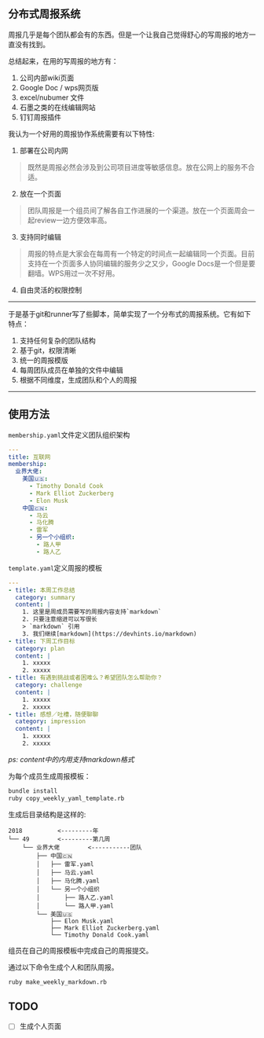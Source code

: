 ## 分布式周报系统

周报几乎是每个团队都会有的东西。但是一个让我自己觉得舒心的写周报的地方一直没有找到。


总结起来，在用的写周报的地方有：

1. 公司内部wiki页面
2. Google Doc / wps网页版
3. excel/nubumer 文件
4. 石墨之类的在线编辑网站
5. 钉钉周报插件


我认为一个好用的周报协作系统需要有以下特性:

1. 部署在公司内网
> 既然是周报必然会涉及到公司项目进度等敏感信息。放在公网上的服务不合适。
2. 放在一个页面
> 团队周报是一个组员间了解各自工作进展的一个渠道。放在一个页面周会一起review一边方便效率高。
3. 支持同时编辑
> 周报的特点是大家会在每周有一个特定的时间点一起编辑同一个页面。目前支持在一个页面多人协同编辑的服务少之又少，Google Docs是一个但是要翻墙。WPS用过一次不好用。
4. 自由灵活的权限控制

---

于是基于git和runner写了些脚本，简单实现了一个分布式的周报系统。它有如下特点：

1. 支持任何复杂的团队结构
2. 基于git，权限清晰
3. 统一的周报模版
4. 每周团队成员在单独的文件中编辑
5. 根据不同维度，生成团队和个人的周报

---


## 使用方法

`membership.yaml`文件定义团队组织架构

```yaml
---
title: 互联网
membership:
  业界大佬:
    美国🇺🇸:
      - Timothy Donald Cook
      - Mark Elliot Zuckerberg
      - Elon Musk
    中国🇨🇳:
      - 马云
      - 马化腾
      - 雷军
      - 另一个小组织:
        - 路人甲
        - 路人乙
```

`template.yaml`定义周报的模板

```yaml
---
- title: 本周工作总结
  category: summary
  content: |
    1. 这里是周成员需要写的周报内容支持`markdown`
    2. 只要注意缩进可以写很长
    > `markdown` 引用
    3. 我们继续[markdown](https://devhints.io/markdown)
- title: 下周工作目标
  category: plan
  content: |
    1. xxxxx
    2. xxxxx
- title: 有遇到挑战或者困难么？希望团队怎么帮助你？
  category: challenge
  content: |
    1. xxxxx
    2. xxxxx
- title: 感想／吐槽，随便聊聊
  category: impression
  content: |
    1. xxxxx
    2. xxxxx
```

_ps: content中的内用支持markdown格式_

为每个成员生成周报模板：

```bash
bundle install
ruby copy_weekly_yaml_template.rb
```
生成后目录结构是这样的:

```
2018          <---------年
└── 49        <---------第几周
    └── 业界大佬        <-----------团队
        ├── 中国🇨🇳
        │   ├── 雷军.yaml
        │   ├── 马云.yaml
        │   ├── 马化腾.yaml
        │   └── 另一个小组织
        │       ├── 路人乙.yaml
        │       └── 路人甲.yaml
        └── 美国🇺🇸
            ├── Elon Musk.yaml
            ├── Mark Elliot Zuckerberg.yaml
            └── Timothy Donald Cook.yaml
```

组员在自己的周报模板中完成自己的周报提交。

通过以下命令生成个人和团队周报。

```bash
ruby make_weekly_markdown.rb
```
 
## TODO

- [ ] 生成个人页面
